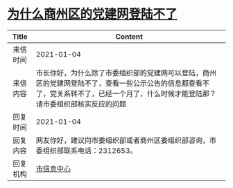 # [为什么商州区的党建网登陆不了](http://www.shangluo.gov.cn/zmhd/ldxxxx.jsp?urltype=leadermail.LeaderMailContentUrl&wbtreeid=1112&leadermailid=6768)

| Title |                                          Content                                           |
|:-----:|--------------------------------------------------------------------------------------------|
| 来信时间  | 2021-01-04                                                                                 |
| 来信内容  | 市长你好，为什么除了市委组织部的党建网可以登陆，商州区的党建网登陆不了，查看一些公示公告的信息都查看不了，党关系转不了，已经一个月了，什么时候才能登陆那？请市委组织部核实反应的问题 |
| 回复时间  | 2021-01-04                                                                                 |
| 回复内容  | 网友你好，建议向市委组织部或者商州区委组织部咨询，市委组织部联系电话：2312653。                                                |
| 回复机构  | [市信息中心](../../category/agencies/市信息中心.md)                                                  |